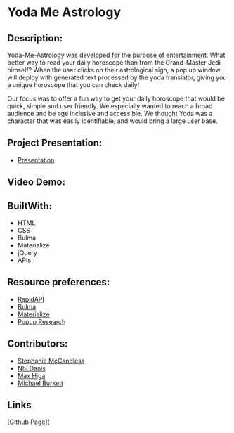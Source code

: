 # Yoda Me Astrology

## Description:

Yoda-Me-Astrology was developed for the purpose of entertainment. What better way to read your daily horoscope than from the Grand-Master Jedi himself? When the user clicks on their astrological sign, a pop up window will deploy with generated text processed by the yoda translator, giving you a unique horoscope that you can check daily!

Our focus was to offer a fun way to get your daily horoscope that would be quick, simple and user friendly. We especially wanted to reach a broad audience and be age inclusive and accessible. We thought Yoda was a character that was easily identifiable, and would bring a large user base.

## Project Presentation:
* [Presentation](https://docs.google.com/presentation/d/1ZBkreorxnVGgSbucgns-47vkGchvur9heMYg7zuL1OE/edit?ts=5faf70d1#slide=id.gaafa7bf09e_2_764)

## Video Demo:

## BuiltWith:

* HTML
* CSS
* Bulma
* Materialize
* jQuery
*  APIs

## Resource preferences:
* [RapidAPI](https://rapidapi.com/)
* [Bulma](https://bulma.io/)
* [Materialize](https://materializecss.com/)
* [Popup Research](https://html-online.com/articles/simple-popup-box/)

## Contributors:
* [Stephanie McCandless](https://github.com/stephimarie )
* [Nhi Danis](https://github.com/NhiDanis)
* [Max Higa](https://github.com/maxx-808)
* [Michael Burkett](https://github.com/cadeburkett)

## Links
[Github Page](

